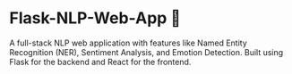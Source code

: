 # Flask-NLP-Web-App 🧠

A full-stack NLP web application with features like Named Entity Recognition (NER), Sentiment Analysis, and Emotion Detection. Built using Flask for the backend and React for the frontend.
